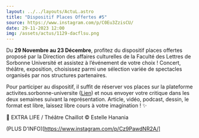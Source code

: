 ```yaml
---
layout: ../../layouts/ActuL.astro
title: "Dispositif Places Offertes #5"
source: https://www.instagram.com/p/C0Eu3ZzisCU/
date: 29-11-2023 12:00
img: /assets/actus/1129-dacflsu.png
---
```


Du __29 Novembre au 23 Décembre__, profitez du dispositif places offertes proposé par la Direction des affaires culturelles de la Faculté des Lettres de Sorbonne Université et assistez à l’événement de votre choix ! Concert, théâtre, exposition, choisissez parmi une sélection variée de spectacles organisés par nos structures partenaires.

Pour participer au dispositif, il suffit de réserver vos places sur la plateforme activites.sorbonne-universite ([Lien](https://activites.sorbonne-universite.fr/creneaux-activite?aid=168&resetfilters=1)) et nous envoyer votre critique dans les deux semaines suivant la représentation. Article, vidéo, podcast, dessin, le format est libre, laissez libre cours à votre imagination ! ✨

📸 EXTRA LIFE / Théâtre Chaillot © Estelle Hanania

(PLUS D'INFO)[https://www.instagram.com/p/Cz9PawdNR2A/]